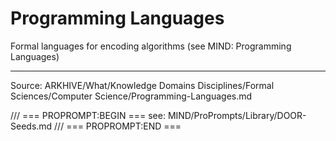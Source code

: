 # Programming Languages

Formal languages for encoding algorithms (see MIND: Programming Languages)

---
Source: ARKHIVE/What/Knowledge Domains Disciplines/Formal Sciences/Computer Science/Programming-Languages.md

/// === PROPROMPT:BEGIN ===
see: MIND/ProPrompts/Library/DOOR-Seeds.md
/// === PROPROMPT:END ===
